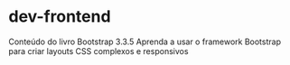 # dev-frontend
Conteúdo do livro Bootstrap 3.3.5 Aprenda a usar o framework Bootstrap para criar layouts CSS complexos e responsivos
